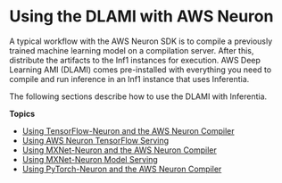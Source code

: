 # Using the DLAMI with AWS Neuron<a name="tutorial-inferentia-using"></a>

 A typical workflow with the AWS Neuron SDK is to compile a previously trained machine learning model on a compilation server\. After this, distribute the artifacts to the Inf1 instances for execution\. AWS Deep Learning AMI \(DLAMI\) comes pre\-installed with everything you need to compile and run inference in an Inf1 instance that uses Inferentia\. 

 The following sections describe how to use the DLAMI with Inferentia\. 

**Topics**
+ [Using TensorFlow\-Neuron and the AWS Neuron Compiler](tutorial-inferentia-tf-neuron.md)
+ [Using AWS Neuron TensorFlow Serving](tutorial-inferentia-tf-neuron-serving.md)
+ [Using MXNet\-Neuron and the AWS Neuron Compiler](tutorial-inferentia-mxnet-neuron.md)
+ [Using MXNet\-Neuron Model Serving](tutorial-inferentia-mxnet-neuron-serving.md)
+ [Using PyTorch\-Neuron and the AWS Neuron Compiler](tutorial-inferentia-pytorch-neuron.md)